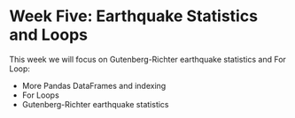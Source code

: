 Week Five: Earthquake Statistics and Loops
=======================

This week we will focus on Gutenberg-Richter earthquake statistics and For Loop:

* More Pandas DataFrames and indexing
* For Loops
* Gutenberg-Richter earthquake statistics
